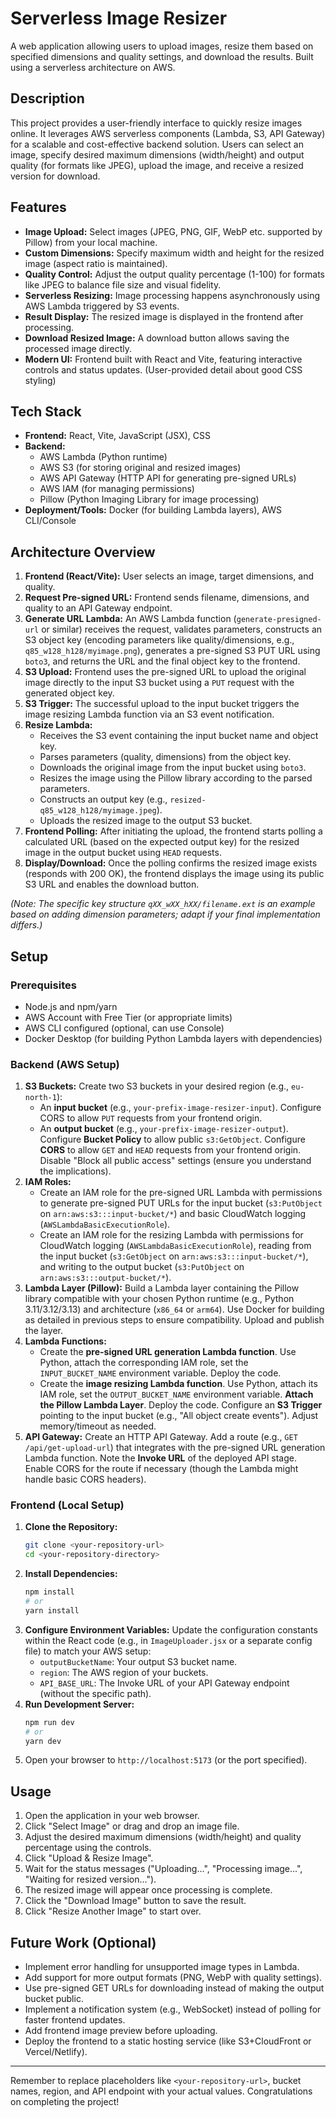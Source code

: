 # Serverless Image Resizer

A web application allowing users to upload images, resize them based on specified dimensions and quality settings, and download the results. Built using a serverless architecture on AWS.

## Description

This project provides a user-friendly interface to quickly resize images online. It leverages AWS serverless components (Lambda, S3, API Gateway) for a scalable and cost-effective backend solution. Users can select an image, specify desired maximum dimensions (width/height) and output quality (for formats like JPEG), upload the image, and receive a resized version for download.

## Features

* **Image Upload:** Select images (JPEG, PNG, GIF, WebP etc. supported by Pillow) from your local machine.
* **Custom Dimensions:** Specify maximum width and height for the resized image (aspect ratio is maintained).
* **Quality Control:** Adjust the output quality percentage (1-100) for formats like JPEG to balance file size and visual fidelity.
* **Serverless Resizing:** Image processing happens asynchronously using AWS Lambda triggered by S3 events.
* **Result Display:** The resized image is displayed in the frontend after processing.
* **Download Resized Image:** A download button allows saving the processed image directly.
* **Modern UI:** Frontend built with React and Vite, featuring interactive controls and status updates. (User-provided detail about good CSS styling)

## Tech Stack

* **Frontend:** React, Vite, JavaScript (JSX), CSS
* **Backend:**
    * AWS Lambda (Python runtime)
    * AWS S3 (for storing original and resized images)
    * AWS API Gateway (HTTP API for generating pre-signed URLs)
    * AWS IAM (for managing permissions)
    * Pillow (Python Imaging Library for image processing)
* **Deployment/Tools:** Docker (for building Lambda layers), AWS CLI/Console

## Architecture Overview

1.  **Frontend (React/Vite):** User selects an image, target dimensions, and quality.
2.  **Request Pre-signed URL:** Frontend sends filename, dimensions, and quality to an API Gateway endpoint.
3.  **Generate URL Lambda:** An AWS Lambda function (`generate-presigned-url` or similar) receives the request, validates parameters, constructs an S3 object key (encoding parameters like quality/dimensions, e.g., `q85_w128_h128/myimage.png`), generates a pre-signed S3 PUT URL using `boto3`, and returns the URL and the final object key to the frontend.
4.  **S3 Upload:** Frontend uses the pre-signed URL to upload the original image directly to the input S3 bucket using a `PUT` request with the generated object key.
5.  **S3 Trigger:** The successful upload to the input bucket triggers the image resizing Lambda function via an S3 event notification.
6.  **Resize Lambda:**
    * Receives the S3 event containing the input bucket name and object key.
    * Parses parameters (quality, dimensions) from the object key.
    * Downloads the original image from the input bucket using `boto3`.
    * Resizes the image using the Pillow library according to the parsed parameters.
    * Constructs an output key (e.g., `resized-q85_w128_h128/myimage.jpeg`).
    * Uploads the resized image to the output S3 bucket.
7.  **Frontend Polling:** After initiating the upload, the frontend starts polling a calculated URL (based on the expected output key) for the resized image in the output bucket using `HEAD` requests.
8.  **Display/Download:** Once the polling confirms the resized image exists (responds with 200 OK), the frontend displays the image using its public S3 URL and enables the download button.

*(Note: The specific key structure `qXX_wXX_hXX/filename.ext` is an example based on adding dimension parameters; adapt if your final implementation differs.)*

## Setup

### Prerequisites

* Node.js and npm/yarn
* AWS Account with Free Tier (or appropriate limits)
* AWS CLI configured (optional, can use Console)
* Docker Desktop (for building Python Lambda layers with dependencies)

### Backend (AWS Setup)

1.  **S3 Buckets:** Create two S3 buckets in your desired region (e.g., `eu-north-1`):
    * An **input bucket** (e.g., `your-prefix-image-resizer-input`). Configure CORS to allow `PUT` requests from your frontend origin.
    * An **output bucket** (e.g., `your-prefix-image-resizer-output`). Configure **Bucket Policy** to allow public `s3:GetObject`. Configure **CORS** to allow `GET` and `HEAD` requests from your frontend origin. Disable "Block all public access" settings (ensure you understand the implications).
2.  **IAM Roles:**
    * Create an IAM role for the pre-signed URL Lambda with permissions to generate pre-signed PUT URLs for the input bucket (`s3:PutObject` on `arn:aws:s3:::input-bucket/*`) and basic CloudWatch logging (`AWSLambdaBasicExecutionRole`).
    * Create an IAM role for the resizing Lambda with permissions for CloudWatch logging (`AWSLambdaBasicExecutionRole`), reading from the input bucket (`s3:GetObject` on `arn:aws:s3:::input-bucket/*`), and writing to the output bucket (`s3:PutObject` on `arn:aws:s3:::output-bucket/*`).
3.  **Lambda Layer (Pillow):** Build a Lambda layer containing the Pillow library compatible with your chosen Python runtime (e.g., Python 3.11/3.12/3.13) and architecture (`x86_64` or `arm64`). Use Docker for building as detailed in previous steps to ensure compatibility. Upload and publish the layer.
4.  **Lambda Functions:**
    * Create the **pre-signed URL generation Lambda function**. Use Python, attach the corresponding IAM role, set the `INPUT_BUCKET_NAME` environment variable. Deploy the code.
    * Create the **image resizing Lambda function**. Use Python, attach its IAM role, set the `OUTPUT_BUCKET_NAME` environment variable. **Attach the Pillow Lambda Layer**. Deploy the code. Configure an **S3 Trigger** pointing to the input bucket (e.g., "All object create events"). Adjust memory/timeout as needed.
5.  **API Gateway:** Create an HTTP API Gateway. Add a route (e.g., `GET /api/get-upload-url`) that integrates with the pre-signed URL generation Lambda function. Note the **Invoke URL** of the deployed API stage. Enable CORS for the route if necessary (though the Lambda might handle basic CORS headers).

### Frontend (Local Setup)

1.  **Clone the Repository:**
    ```bash
    git clone <your-repository-url>
    cd <your-repository-directory>
    ```
2.  **Install Dependencies:**
    ```bash
    npm install
    # or
    yarn install
    ```
3.  **Configure Environment Variables:** Update the configuration constants within the React code (e.g., in `ImageUploader.jsx` or a separate config file) to match your AWS setup:
    * `outputBucketName`: Your output S3 bucket name.
    * `region`: The AWS region of your buckets.
    * `API_BASE_URL`: The Invoke URL of your API Gateway endpoint (without the specific path).
4.  **Run Development Server:**
    ```bash
    npm run dev
    # or
    yarn dev
    ```
5.  Open your browser to `http://localhost:5173` (or the port specified).

## Usage

1.  Open the application in your web browser.
2.  Click "Select Image" or drag and drop an image file.
3.  Adjust the desired maximum dimensions (width/height) and quality percentage using the controls.
4.  Click "Upload & Resize Image".
5.  Wait for the status messages ("Uploading...", "Processing image...", "Waiting for resized version...").
6.  The resized image will appear once processing is complete.
7.  Click the "Download Image" button to save the result.
8.  Click "Resize Another Image" to start over.

## Future Work (Optional)

* Implement error handling for unsupported image types in Lambda.
* Add support for more output formats (PNG, WebP with quality settings).
* Use pre-signed GET URLs for downloading instead of making the output bucket public.
* Implement a notification system (e.g., WebSocket) instead of polling for faster frontend updates.
* Add frontend image preview before uploading.
* Deploy the frontend to a static hosting service (like S3+CloudFront or Vercel/Netlify).

---

Remember to replace placeholders like `<your-repository-url>`, bucket names, region, and API endpoint with your actual values. Congratulations on completing the project!